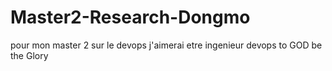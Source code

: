 # Master2-Research-Dongmo
pour mon master 2 sur le devops
j'aimerai etre ingenieur devops
to GOD be the Glory
